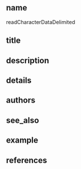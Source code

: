 ## name
readCharacterDataDelimited
## title
## description
## details
## authors
## see_also
## example
## references
